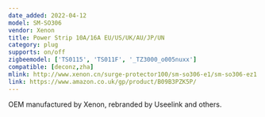 ```yaml
---
date_added: 2022-04-12
model: SM-SO306
vendor: Xenon
title: Power Strip 10A/16A EU/US/UK/AU/JP/UN
category: plug
supports: on/off
zigbeemodel: ['TS0115', 'TS011F', '_TZ3000_o005nuxx']
compatible: [deconz,zha]
mlink: http://www.xenon.cn/surge-protector100/sm-so306-e1/sm-so306-ez1.html
link: https://www.amazon.co.uk/gp/product/B09B3PZK5P/
---
```


OEM manufactured by Xenon, rebranded by Useelink and others.
